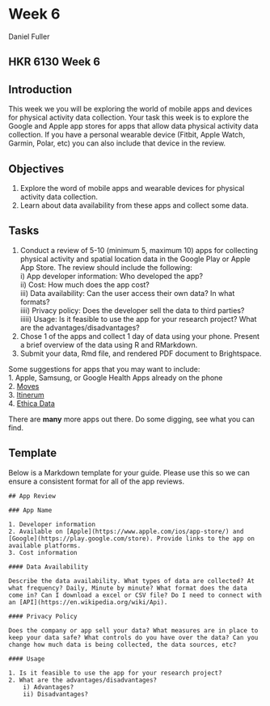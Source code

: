 # Week 6
Daniel Fuller  



## HKR 6130 Week 6    

## Introduction

This week we you will be exploring the world of mobile apps and devices for physical activity data collection. Your task this week is to explore the Google and Apple app stores for apps that allow data physical activity data collection. If you have a personal wearable device (Fitbit, Apple Watch, Garmin, Polar, etc) you can also include that device in the review. 

## Objectives

1. Explore the word of mobile apps and wearable devices for physical activity data collection.  
2. Learn about data availability from these apps and collect some data.   

## Tasks

1. Conduct a review of 5-10 (minimum 5, maximum 10) apps for collecting physical activity and spatial location data in the Google Play or Apple App Store. The review should include the following:   
    i) App developer information: Who developed the app?   
    ii) Cost: How much does the app cost?   
    iii) Data availability: Can the user access their own data? In what formats?   
    iiii) Privacy policy: Does the developer sell the data to third parties?   
    iiiii) Usage: Is it feasible to use the app for your research project? What are the advantages/disadvantages?  
2. Chose 1 of the apps and collect 1 day of data using your phone. Present a brief overview of the data using R and RMarkdown.  
3. Submit your data, Rmd file, and rendered PDF document to Brightspace.  

Some suggestions for apps that you may want to include:   
    1. Apple, Samsung, or Google Health Apps already on the phone   
    2. [Moves](https://moves-app.com/)   
    3. [Itinerum](https://itinerum.ca/)   
    4. [Ethica Data](https://www.ethicadata.ca/)   

There are **many** more apps out there. Do some digging, see what you can find. 

## Template

Below is a Markdown template for your guide. Please use this so we can ensure a consistent format for all of the app reviews. 

```{}
## App Review

### App Name

1. Developer information
2. Available on [Apple](https://www.apple.com/ios/app-store/) and [Google](https://play.google.com/store). Provide links to the app on available platforms. 
3. Cost information  

#### Data Availability

Describe the data availability. What types of data are collected? At what frequency? Daily, Minute by minute? What format does the data come in? Can I download a excel or CSV file? Do I need to connect with an [API](https://en.wikipedia.org/wiki/Api). 

#### Privacy Policy

Does the company or app sell your data? What measures are in place to keep your data safe? What controls do you have over the data? Can you change how much data is being collected, the data sources, etc? 

#### Usage

1. Is it feasible to use the app for your research project? 
2. What are the advantages/disadvantages?
    i) Advantages?  
    ii) Disadvantages?

```
